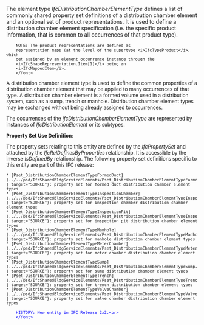 ﻿The element type _IfcDistributionChamberElementType_ defines a list of commonly shared property set definitions of a distribution chamber element and an optional set of product representations. It is used to define a distribution chamber element specification (i.e. the specific product information, that is common to all occurrences of that product type).

> <font size="-1">
		NOTE: The product representations are defined as
		representation maps (at the level of the supertype <i>IfcTypeProduct</i>, which
		get assigned by an element occurrence instance through the
		<i>IfcShapeRepresentation.Item[1]</i> being an
		<i>IfcMappedItem</i>.
    	</font>

A distribution chamber element type is used to define the common properties of a distribution chamber element that may be applied to many occurrences of that type. A distribution chamber element is a formed volume used in a distribution system, such as a sump, trench or manhole. Distribution chamber element types may be exchanged without being already assigned to occurrences.

The occurrences of the _IfcDistributionChamberElementType_ are represented by instances of _IfcDistributionElement_ or its subtypes.

****Property Set Use Definition****:

The property sets relating to this entity are defined by the _IfcPropertySet_ and attached by the _IfcRelDefinesByProperties_ relationship. It is accessible by the inverse _IsDefinedBy_ relationship. The following property set definitions specific to this entity are part of this IFC release:

    * [Pset_DistributionChamberElementTypeFormedDuct](../../psd/IfcSharedBldgServiceElements/Pset_DistributionChamberElementTypeFormedDuct.xml){ target="SOURCE"}: property set for formed duct distribution chamber element types 
    * [Pset_DistributionChamberElementTypeInspectionChamber](../../psd/IfcSharedBldgServiceElements/Pset_DistributionChamberElementTypeInspectionChamber.xml){ target="SOURCE"}: property set for inspection chamber distribution chamber element types 
    * [Pset_DistributionChamberElementTypeInspectionPit](../../psd/IfcSharedBldgServiceElements/Pset_DistributionChamberElementTypeInspectionPit.xml){ target="SOURCE"}: property set for inspection pit distribution chamber element types 
    * [Pset_DistributionChamberElementTypeManhole](../../psd/IfcSharedBldgServiceElements/Pset_DistributionChamberElementTypeManhole.xml){ target="SOURCE"}: property set for manhole distribution chamber element types 
    * [Pset_DistributionChamberElementTypeMeterChamber](../../psd/IfcSharedBldgServiceElements/Pset_DistributionChamberElementTypeMeterChamber.xml){ target="SOURCE"}: property set for meter chamber distribution chamber element types 
    * [Pset_DistributionChamberElementTypeSump](../../psd/IfcSharedBldgServiceElements/Pset_DistributionChamberElementTypeSump.xml){ target="SOURCE"}: property set for sump distribution chamber element types 
    * [Pset_DistributionChamberElementTypeTrench](../../psd/IfcSharedBldgServiceElements/Pset_DistributionChamberElementTypeTrench.xml){ target="SOURCE"}: property set for trench distribution chamber element types 
    * [Pset_DistributionChamberElementTypeValveChamber](../../psd/IfcSharedBldgServiceElements/Pset_DistributionChamberElementTypeValveChamber.xml){ target="SOURCE"}: property set for valve chamber distribution chamber element types 


> <font color="#0000ff" size="-1">
    	HISTORY: New entity in IFC Release 2x2.<br>
    	</font>